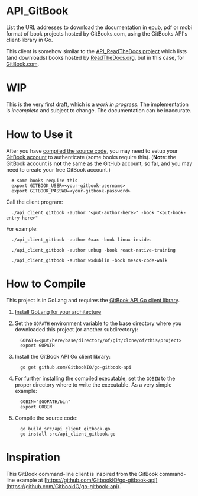 # API_GitBook

List the URL addresses to download the documentation in epub, pdf or mobi format of book projects hosted by GitBooks.com, using the GitBooks API's client-library in Go.

This client is somehow similar to the [API_ReadTheDocs project](https://github.com/je-nunez/API_ReadTheDocs) which lists (and downloads) books hosted by [ReadTheDocs.org](https://ReadTheDocs.org/), but in this case, for [GitBook.com](https://www.gitbook.com/).

# WIP

This is the very first draft, which is a *work in progress*. The implementation is *incomplete* and subject to change. The documentation can be inaccurate.

# How to Use it

After you have [compiled the source code](#-How-to-Compile), you may need to setup your [GitBook account](https://www.gitbook.com/) to authenticate (some books require this). (**Note**: the GitBook account is **not** the same as the GitHub account, so far, and you may need to create your free GitBook account.)

      # some books require this
      export GITBOOK_USER=<your-gitbook-username>
      export GITBOOK_PASSWD=<your-gitbook-password>

Call the client program:

      ./api_client_gitbook -author "<put-author-here>" -book "<put-book-entry-here>"

For example:

      ./api_client_gitbook -author 0xax -book linux-insides
      
      ./api_client_gitbook -author unbug -book react-native-training
      
      ./api_client_gitbook -author wxdublin -book mesos-code-walk

# How to Compile

This project is in GoLang and requires the [GitBook API Go client library](https://github.com/GitbookIO/go-gitbook-api).

1. [Install GoLang for your architecture](https://golang.org/doc/install)

2. Set the `GOPATH` environment variable to the base directory where you downloaded this project (or another subdirectory):

         GOPATH=<put/here/base/directory/of/git/clone/of/this/project>
         export GOPATH

3. Install the GitBook API Go client library:

         go get github.com/GitbookIO/go-gitbook-api

4. For further installing the compiled executable, set the `GOBIN` to the proper directory where to write the executable. As a very simple example:

         GOBIN="$GOPATH/bin"
         export GOBIN

5. Compile the source code:

         go build src/api_client_gitbook.go
         go install src/api_client_gitbook.go

# Inspiration

This GitBook command-line client is inspired from the GitBook command-line example at [https://github.com/GitbookIO/go-gitbook-api](https://github.com/GitbookIO/go-gitbook-api).
